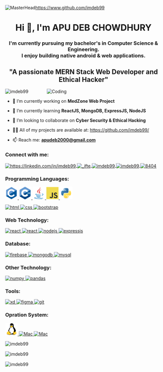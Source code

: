 ![MasterHead](https://www.infomazeelite.com/wp-content/uploads/2022/02/Hire-MERN-Stack-Developers-from-us.png)https://www.github.com/imdeb99

<h1 align="center">Hi 👋, I'm APU DEB CHOWDHURY </h1>

<h3 align="center">I'm currently pursuing my bachelor's in Computer Science & Engineering. <br> I enjoy building native android & web applications.</h3>
<h2 align="center"> "A passionate MERN Stack Web Developer and Ethical Hacker" </h2>

<img align="right" alt="Coding" width="370" src="https://media.tenor.com/rePDfDWO3XoAAAAd/hacking.gif">

<p align="left"> <img src="https://komarev.com/ghpvc/?username=imdeb99&label=Profile%20views&color=0e75b6&style=flat"
        alt="imdeb99" /> </p>


- 🔭 I’m currently working on **MedZone Web Project**

- 🌱 I’m currently learning **ReactJS, MongoDB, ExpressJS, NodeJS**

- 👯 I’m looking to collaborate on **Cyber Security & Ethical Hacking**

- 👨‍💻 All of my projects are available at: https://github.com/imdeb99/

- 📫 Reach me: **apudeb2000@gmail.com**

<h3 align="left"> Connect with me: </h3>

<p align="left">
    <a href="https://linkedin.com/in/imdeb99/" target="blank">
        <img align="center"
            src="https://raw.githubusercontent.com/rahuldkjain/github-profile-readme-generator/master/src/images/icons/Social/linked-in-alt.svg"
            alt="https://linkedin.com/in/imdeb99" height="30" width="40" />
    </a>
    <a href="https://twitter.com/imdeb99" target="blank">
        <img align="center"
            src="https://raw.githubusercontent.com/rahuldkjain/github-profile-readme-generator/master/src/images/icons/Social/twitter.svg"
            alt="_ifte" height="30" width="40" />
    </a>
    <a href="https://instagram.com/imdeb99" target="blank"><img align="center"
            src="https://raw.githubusercontent.com/rahuldkjain/github-profile-readme-generator/master/src/images/icons/Social/instagram.svg"
            alt="imdeb99" height="30" width="40" /> </a>
    <a href="https://www.youtube.com/c/imdeb99" target="blank"><img align="center"
            src="https://raw.githubusercontent.com/rahuldkjain/github-profile-readme-generator/master/src/images/icons/Social/youtube.svg"
            alt="imdeb99" height="30" width="40" /> </a>
    <a href="https://discord.gg/8404" target="blank"><img align="center"
            src="https://raw.githubusercontent.com/rahuldkjain/github-profile-readme-generator/master/src/images/icons/Social/discord.svg"
            alt="8404" height="30" width="40" /> </a>
</p>

<h3 align="left">Programming Languages:</h3>
<p align="left">
    <a href="https://www.cprogramming.com/" target="_blank">
        <img src="https://raw.githubusercontent.com/devicons/devicon/master/icons/c/c-original.svg" alt="c" width="40"
            height="40" />
    </a>
    <a href="https://www.w3schools.com/cpp/" target="_blank">
        <img src="https://raw.githubusercontent.com/devicons/devicon/master/icons/cplusplus/cplusplus-original.svg"
            alt="cplusplus" width="40" height="40" />
    </a>
    <a href="https://www.java.com" target="_blank">
        <img src="https://raw.githubusercontent.com/devicons/devicon/master/icons/java/java-original.svg" alt="java"
            width="40" height="40" />
    </a>
    <a href="https://developer.mozilla.org/en-US/docs/Web/JavaScript" target="_blank">
        <img src="https://raw.githubusercontent.com/devicons/devicon/master/icons/javascript/javascript-original.svg"
            alt="javascript" width="40" height="40" />
    </a>
    <a href="https://www.python.org" target="_blank">
        <img src="https://raw.githubusercontent.com/devicons/devicon/master/icons/python/python-original.svg"
            alt="python" width="40" height="40" />
    </a>
</p>

<a href="https://www.w3schools.com/html/" target="_blank">
    <img src="https://upload.wikimedia.org/wikipedia/commons/6/61/HTML5_logo_and_wordmark.svg" alt="html" width="40"
        height="40" />
</a>

<a href="https://www.w3schools.com/css/" target="_blank">
    <img src="https://upload.wikimedia.org/wikipedia/commons/d/d5/CSS3_logo_and_wordmark.svg" alt="css" width="40"
        height="40" />
</a>

<a href="https://getbootstrap.com/" target="_blank">
    <img src="https://cdn.jsdelivr.net/gh/devicons/devicon/icons/bootstrap/bootstrap-original.svg" alt="bootstrap"
        width="40" height="40" />
</a>

<h3 align="left">Web Technology:</h3>

<p align="left">
    <a href="https://reactjs.org/" target="_blank">
        <img src="https://cdn.jsdelivr.net/gh/devicons/devicon/icons/react/react-original.svg" alt="react" width="40"
            height="40" />
    </a>
    <a href="https://nextjs.org/" target="_blank">
        <img src="https://cdn.jsdelivr.net/gh/devicons/devicon/icons/nextjs/nextjs-original.svg" alt="react" width="40"
            height="40" />
    </a>
    <a href="https://nodejs.org/en/" target="_blank">
        <img src="https://cdn.jsdelivr.net/gh/devicons/devicon/icons/nodejs/nodejs-original-wordmark.svg" alt="nodejs"
            width="40" height="40" />
    </a>
    <a href="https://expressjs.com/" target="_blank">
        <img src="https://cdn.jsdelivr.net/gh/devicons/devicon/icons/express/express-original.svg" alt="expressjs"
            width="40" height="40" />
    </a>
</p>

<h3 align="left">Database:</h3>

<p align="left">
    <a href="https://firebase.google.com/" target="_blank">
        <img src="https://cdn.jsdelivr.net/gh/devicons/devicon/icons/firebase/firebase-plain.svg" alt="firebase"
            width="40" height="40" />
    </a>
    <a href="https://www.mongodb.com/" target="_blank">
        <img src="https://cdn.jsdelivr.net/gh/devicons/devicon/icons/mongodb/mongodb-original.svg" alt="mongodb"
            width="40" height="40" />
    </a>
    <a href="https://www.mysql.com/" target="_blank">
        <img src="https://cdn.jsdelivr.net/gh/devicons/devicon/icons/mysql/mysql-original-wordmark.svg" alt="mysql"
            width="40" height="40" />
    </a>
</p>

<h3 align="left">Other Technology:</h3>

<p align="left">
    <a href="https://numpy.org/" target="_blank">
        <img src="https://cdn.jsdelivr.net/gh/devicons/devicon/icons/numpy/numpy-original.svg" alt="numpy" width="40"
            height="40" />
    </a>
    <a href="https://pandas.pydata.org/" target="_blank">
        <img src="https://cdn.jsdelivr.net/gh/devicons/devicon/icons/pandas/pandas-original-wordmark.svg" alt="pandas"
            width="40" height="40" />
    </a>
</p>

<h3 align="left">Tools:</h3>

<p align="left">
    <a href="https://www.adobe.com/products/xd.html" target="_blank">
        <img src="https://cdn.worldvectorlogo.com/logos/adobe-xd.svg" alt="xd" width="40" height="40" /> </a>
    <a href="https://www.figma.com/" target="_blank">
        <img src="https://www.vectorlogo.zone/logos/figma/figma-icon.svg" alt="figma" width="40" height="40" />
    </a>
    <a href="https://git-scm.com/" target="_blank">
        <img src="https://www.vectorlogo.zone/logos/git-scm/git-scm-icon.svg" alt="git" width="40" height="40" />
    </a>
</p>

<h3 align="left">Opration System:</h3>

<p align="left">
    <a href="https://www.linux.org/" target="_blank">
        <img src="https://raw.githubusercontent.com/devicons/devicon/master/icons/linux/linux-original.svg" alt="linux"
            width="40" height="40" />
    </a>
    <a href="https://www.mac.org/" target="_blank">
        <img src="https://logos-download.com/wp-content/uploads/2020/06/Apple_Mac_OS_Logo.png" alt="Mac" width="40"
            height="40" />
    </a>
    <a href="https://www.windows.org/" target="_blank">
        <img src="https://upload.wikimedia.org/wikipedia/commons/5/5f/Windows_logo_-_2012.svg" alt="Mac" width="40"
            height="40" />
    </a>
</p>

<p><img align="center" src="https://github-readme-stats.vercel.app/api?username=imdeb99&show_icons=true&locale=en"
        alt="imdeb99" /></p>

<p><img align="center"
        src="https://github-readme-stats.vercel.app/api/top-langs?username=imdeb99&show_icons=true&locale=en&layout=compact"
        alt="imdeb99" /></p>

<p><img align="center" src="https://github-readme-streak-stats.herokuapp.com/?user=imdeb99&" alt="imdeb99" /></p>

